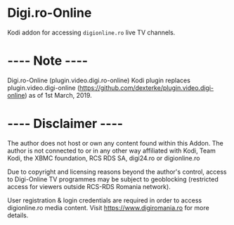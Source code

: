 Digi.ro-Online
========================

Kodi addon for accessing `digionline.ro` live TV channels.


---- Note ----
========================

Digi.ro-Online (plugin.video.digi.ro-online) Kodi plugin replaces plugin.video.digi-online (https://github.com/dexterke/plugin.video.digi-online) as of 1st March, 2019.



 ---- Disclaimer ----
========================
The author does not host or own any content found within this Addon.
The author is not connected to or in any other way affiliated with Kodi, Team Kodi, the XBMC foundation, RCS RDS SA, digi24.ro or digionline.ro

Due to copyright and licensing reasons beyond the author's control, access to Digi-Online TV programmes may be subject to geoblocking (restricted access for viewers outside RCS-RDS Romania network).

User registration & login credentials are required in order to access digionline.ro media content. Visit https://www.digiromania.ro for more details.
